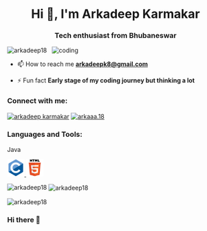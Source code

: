 <h1 align="center">Hi 👋, I'm Arkadeep Karmakar</h1>
<h3 align="center">Tech enthusiast from Bhubaneswar</h3>
<img align="right" alt="coding" width="400" src="![image](https://github.com/Arkadeep18/Arkadeep18/assets/146548597/09b5a7be-4eac-4a18-82d0-9be8c829c9dd)
">
<p align="left"> <img src="https://komarev.com/ghpvc/?username=arkadeep18&label=Profile%20views&color=0e75b6&style=flat" alt="arkadeep18" /> </p>

- 📫 How to reach me **arkadeepk8@gmail.com**

- ⚡ Fun fact **Early stage of my coding journey but thinking a lot**

<h3 align="left">Connect with me:</h3>
<p align="left">
<a href="https://linkedin.com/in/arkadeep karmakar" target="blank"><img align="center" src="https://raw.githubusercontent.com/rahuldkjain/github-profile-readme-generator/master/src/images/icons/Social/linked-in-alt.svg" alt="arkadeep karmakar" height="30" width="40" /></a>
<a href="https://instagram.com/arkaaa.18" target="blank"><img align="center" src="https://raw.githubusercontent.com/rahuldkjain/github-profile-readme-generator/master/src/images/icons/Social/instagram.svg" alt="arkaaa.18" height="30" width="40" /></a>
</p>

<h3 align="left">Languages and Tools:</h3>
Java
<p align="left"> <a href="https://www.cprogramming.com/" target="_blank" rel="noreferrer"> <img src="https://raw.githubusercontent.com/devicons/devicon/master/icons/c/c-original.svg" alt="c" width="40" height="40"/> </a> <a href="https://www.w3.org/html/" target="_blank" rel="noreferrer"> <img src="https://raw.githubusercontent.com/devicons/devicon/master/icons/html5/html5-original-wordmark.svg" alt="html5" width="40" height="40"/> </a> </p>

<p><img align="left" src="https://github-readme-stats.vercel.app/api/top-langs?username=arkadeep18&show_icons=true&locale=en&layout=compact" alt="arkadeep18" /></p>

<p>&nbsp;<img align="center" src="https://github-readme-stats.vercel.app/api?username=arkadeep18&show_icons=true&locale=en" alt="arkadeep18" /></p>

<p><img align="center" src="https://github-readme-streak-stats.herokuapp.com/?user=arkadeep18&" alt="arkadeep18" /></p>

### Hi there 👋

<!--
**Arkadeep18/Arkadeep18** is a ✨ _special_ ✨ repository because its `README.md` (this file) appears on your GitHub profile.

Here are some ideas to get you started:

- 🔭 I’m currently working on ...
- 🌱 I’m currently learning ...
- 👯 I’m looking to collaborate on ...
- 🤔 I’m looking for help with ...
- 💬 Ask me about ...
- 📫 How to reach me: ...
- 😄 Pronouns: ...
- ⚡ Fun fact: ...
-->
